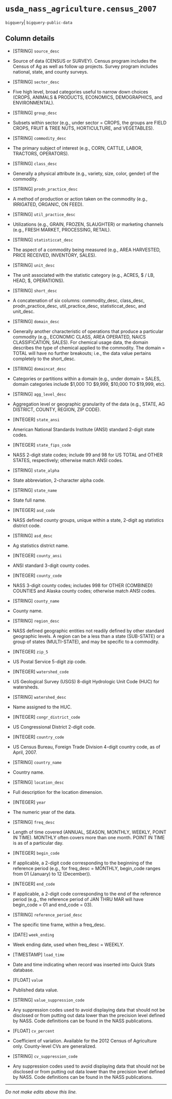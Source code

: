 # `usda_nass_agriculture.census_2007`
`bigquery`| `bigquery-public-data`

## Column details
* [STRING]    `source_desc`
 - Source of data (CENSUS or SURVEY). Census program includes the Census of Ag as well as follow up projects. Survey program includes national, state, and county surveys.
* [STRING]    `sector_desc`
 - Five high level, broad categories useful to narrow down choices (CROPS, ANIMALS & PRODUCTS, ECONOMICS, DEMOGRAPHICS, and ENVIRONMENTAL).
* [STRING]    `group_desc`
 - Subsets within sector (e.g., under sector = CROPS, the groups are FIELD CROPS, FRUIT & TREE NUTS, HORTICULTURE, and VEGETABLES).
* [STRING]    `commodity_desc`
 - The primary subject of interest (e.g., CORN, CATTLE, LABOR, TRACTORS, OPERATORS).
* [STRING]    `class_desc`
 - Generally a physical attribute (e.g., variety, size, color, gender) of the commodity.
* [STRING]    `prodn_practice_desc`
 - A method of production or action taken on the commodity (e.g., IRRIGATED, ORGANIC, ON FEED).
* [STRING]    `util_practice_desc`
 - Utilizations (e.g., GRAIN, FROZEN, SLAUGHTER) or marketing channels (e.g., FRESH MARKET, PROCESSING, RETAIL).
* [STRING]    `statisticcat_desc`
 - The aspect of a commodity being measured (e.g., AREA HARVESTED, PRICE RECEIVED, INVENTORY, SALES).
* [STRING]    `unit_desc`
 - The unit associated with the statistic category (e.g., ACRES, $ / LB, HEAD, $, OPERATIONS).
* [STRING]    `short_desc`
 - A concatenation of six columns: commodity_desc, class_desc, prodn_practice_desc, util_practice_desc, statisticcat_desc, and unit_desc.
* [STRING]    `domain_desc`
 - Generally another characteristic of operations that produce a particular commodity (e.g., ECONOMIC CLASS, AREA OPERATED, NAICS CLASSIFICATION, SALES). For chemical usage data, the domain describes the type of chemical applied to the commodity. The domain = TOTAL will have no further breakouts; i.e., the data value pertains completely to the short_desc.
* [STRING]    `domaincat_desc`
 - Categories or partitions within a domain (e.g., under domain = SALES, domain categories include $1,000 TO $9,999, $10,000 TO $19,999, etc).
* [STRING]    `agg_level_desc`
 - Aggregation level or geographic granularity of the data (e.g., STATE, AG DISTRICT, COUNTY, REGION, ZIP CODE).
* [INTEGER]   `state_ansi`
 - American National Standards Institute (ANSI) standard 2-digit state codes.
* [INTEGER]   `state_fips_code`
 - NASS 2-digit state codes; include 99 and 98 for US TOTAL and OTHER STATES, respectively; otherwise match ANSI codes.
* [STRING]    `state_alpha`
 - State abbreviation, 2-character alpha code.
* [STRING]    `state_name`
 - State full name.
* [INTEGER]   `asd_code`
 - NASS defined county groups, unique within a state, 2-digit ag statistics district code.
* [STRING]    `asd_desc`
 - Ag statistics district name.
* [INTEGER]   `county_ansi`
 - ANSI standard 3-digit county codes.
* [INTEGER]   `county_code`
 - NASS 3-digit county codes; includes 998 for OTHER (COMBINED) COUNTIES and Alaska county codes; otherwise match ANSI codes.
* [STRING]    `county_name`
 - County name.
* [STRING]    `region_desc`
 - NASS defined geographic entities not readily defined by other standard geographic levels. A region can be a less than a state (SUB-STATE) or a group of states (MULTI-STATE), and may be specific to a commodity.
* [INTEGER]   `zip_5`
 - US Postal Service 5-digit zip code.
* [INTEGER]   `watershed_code`
 - US Geological Survey (USGS) 8-digit Hydrologic Unit Code (HUC) for watersheds.
* [STRING]    `watershed_desc`
 - Name assigned to the HUC.
* [INTEGER]   `congr_district_code`
 - US Congressional District 2-digit code.
* [INTEGER]   `country_code`
 - US Census Bureau, Foreign Trade Division 4-digit country code, as of April, 2007.
* [STRING]    `country_name`
 - Country name.
* [STRING]    `location_desc`
 - Full description for the location dimension.
* [INTEGER]   `year`
 - The numeric year of the data.
* [STRING]    `freq_desc`
 - Length of time covered (ANNUAL, SEASON, MONTHLY, WEEKLY, POINT IN TIME). MONTHLY often covers more than one month. POINT IN TIME is as of a particular day.
* [INTEGER]   `begin_code`
 - If applicable, a 2-digit code corresponding to the beginning of the reference period (e.g., for freq_desc = MONTHLY, begin_code ranges from 01 (January) to 12 (December)).
* [INTEGER]   `end_code`
 - If applicable, a 2-digit code corresponding to the end of the reference period (e.g., the reference period of JAN THRU MAR will have begin_code = 01 and end_code = 03).
* [STRING]    `reference_period_desc`
 - The specific time frame, within a freq_desc.
* [DATE]      `week_ending`
 - Week ending date, used when freq_desc = WEEKLY.
* [TIMESTAMP] `load_time`
 - Date and time indicating when record was inserted into Quick Stats database.
* [FLOAT]     `value`
 - Published data value.
* [STRING]    `value_suppression_code`
 - Any suppression codes used to avoid displaying data that should not be disclosed or from putting out data lower than the precision level defined by NASS. Code definitions can be found in the NASS publications.
* [FLOAT]     `cv_percent`
 - Coefficient of variation. Available for the 2012 Census of Agriculture only. County-level CVs are generalized.
* [STRING]    `cv_suppression_code`
 - Any suppression codes used to avoid displaying data that should not be disclosed or from putting out data lower than the precision level defined by NASS. Code definitions can be found in the NASS publications.

-------------------------------------------------------------------------------
*Do not make edits above this line.*
